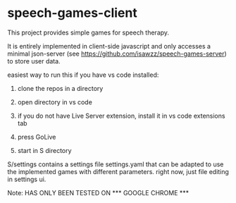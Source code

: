 # speech-games-client

This project provides simple games for speech therapy. 

It is entirely implemented in client-side javascript and only accesses a minimal json-server (see https://github.com/isawzz/speech-games-server) to store user data.

easiest way to run this if you have vs code installed:
1. clone the repos in a directory

2. open directory in vs code

3. if you do not have Live Server extension, install it in vs code extensions tab

4. press GoLive

5. start in S directory 

S/settings contains a settings file settings.yaml that can be adapted to use the implemented games with different parameters. right now, just file editing in settings ui.

Note: HAS ONLY BEEN TESTED ON *** GOOGLE CHROME ***
